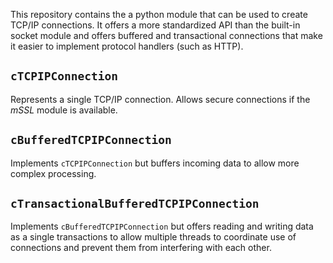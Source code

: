 This repository contains the a python module that can be used to create TCP/IP
connections. It offers a more standardized API than the built-in socket module
and offers buffered and transactional connections that make it easier to
implement protocol handlers (such as HTTP).

`cTCPIPConnection`
------------------
Represents a single TCP/IP connection. Allows secure connections if the *mSSL*
module is available.

`cBufferedTCPIPConnection`
--------------------------
Implements `cTCPIPConnection` but buffers incoming data to allow more complex
processing.

`cTransactionalBufferedTCPIPConnection`
--------------------------
Implements `cBufferedTCPIPConnection` but offers reading and writing data as a
single transactions to allow multiple threads to coordinate use of connections
and prevent them from interfering with each other.
